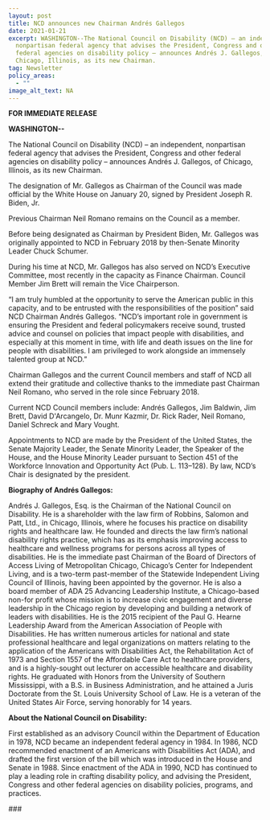 ```yaml
---
layout: post
title: NCD announces new Chairman Andrés Gallegos
date: 2021-01-21
excerpt: WASHINGTON--The National Council on Disability (NCD) – an independent,
  nonpartisan federal agency that advises the President, Congress and other
  federal agencies on disability policy – announces Andrés J. Gallegos, of
  Chicago, Illinois, as its new Chairman.
tag: Newsletter
policy_areas:
  - ""
image_alt_text: NA
---
```

**FOR IMMEDIATE RELEASE**                                               

**WASHINGTON--**

The National Council on Disability (NCD) – an independent, nonpartisan federal agency that advises the President, Congress and other federal agencies on disability policy – announces Andrés J. Gallegos, of Chicago, Illinois, as its new Chairman.

The designation of Mr. Gallegos as Chairman of the Council was made official by the White House on January 20, signed by President Joseph R. Biden, Jr.

Previous Chairman Neil Romano remains on the Council as a member.

Before being designated as Chairman by President Biden, Mr. Gallegos was originally appointed to NCD in February 2018 by then-Senate Minority Leader Chuck Schumer.

During his time at NCD, Mr. Gallegos has also served on NCD’s Executive Committee, most recently in the capacity as Finance Chairman. Council Member Jim Brett will remain the Vice Chairperson.

“I am truly humbled at the opportunity to serve the American public in this capacity, and to be entrusted with the responsibilities of the position” said NCD Chairman Andrés Gallegos. “NCD’s important role in government is ensuring the President and federal policymakers receive sound, trusted advice and counsel on policies that impact people with disabilities, and especially at this moment in time, with life and death issues on the line for people with disabilities. I am privileged to work alongside an immensely talented group at NCD.”

Chairman Gallegos and the current Council members and staff of NCD all extend their gratitude and collective thanks to the immediate past Chairman Neil Romano, who served in the role since February 2018.

Current NCD Council members include: Andrés Gallegos, Jim Baldwin, Jim Brett, David D'Arcangelo, Dr. Munr Kazmir, Dr. Rick Rader, Neil Romano, Daniel Schreck and Mary Vought.

Appointments to NCD are made by the President of the United States, the Senate Majority Leader, the Senate Minority Leader, the Speaker of the House, and the House Minority Leader pursuant to Section 451 of the Workforce Innovation and Opportunity Act (Pub. L. 113–128). By law, NCD’s Chair is designated by the president.

**Biography of Andrés Gallegos:**

Andrés J. Gallegos, Esq. is the Chairman of the National Council on Disability. He is a shareholder with the law firm of Robbins, Salomon and Patt, Ltd., in Chicago, Illinois, where he focuses his practice on disability rights and healthcare law. He founded and directs the law firm’s national disability rights practice, which has as its emphasis improving access to healthcare and wellness programs for persons across all types of disabilities. He is the immediate past Chairman of the Board of Directors of Access Living of Metropolitan Chicago, Chicago’s Center for Independent Living, and is a two-term past-member of the Statewide Independent Living Council of Illinois, having been appointed by the governor. He is also a board member of ADA 25 Advancing Leadership Institute, a Chicago-based non-for profit whose mission is to increase civic engagement and diverse leadership in the Chicago region by developing and building a network of leaders with disabilities. He is the 2015 recipient of the Paul G. Hearne Leadership Award from the American Association of People with Disabilities. He has written numerous articles for national and state professional healthcare and legal organizations on matters relating to the application of the Americans with Disabilities Act, the Rehabilitation Act of 1973 and Section 1557 of the Affordable Care Act to healthcare providers, and is a highly-sought out lecturer on accessible healthcare and disability rights. He graduated with Honors from the University of Southern Mississippi, with a B.S. in Business Administration, and he attained a Juris Doctorate from the St. Louis University School of Law. He is a veteran of the United States Air Force, serving honorably for 14 years.

**About the National Council on Disability:**

First established as an advisory Council within the Department of Education in 1978, NCD became an independent federal agency in 1984. In 1986, NCD recommended enactment of an Americans with Disabilities Act (ADA), and drafted the first version of the bill which was introduced in the House and Senate in 1988. Since enactment of the ADA in 1990, NCD has continued to play a leading role in crafting disability policy, and advising the President, Congress and other federal agencies on disability policies, programs, and practices.





\###
